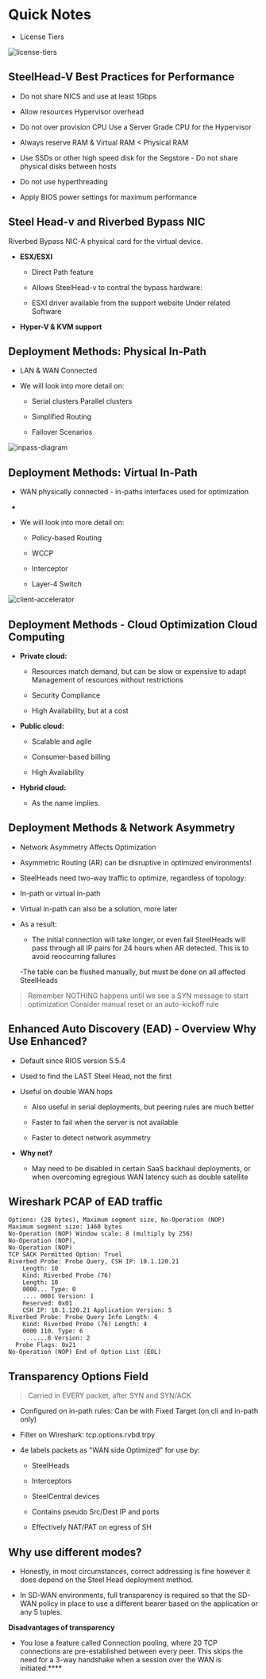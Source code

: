 # Quick Notes

- License Tiers

![license-tiers](../assets/license-levels.png)

## SteelHead-V Best Practices for Performance

- Do not share NICS and use at least 1Gbps

- Allow resources Hypervisor overhead

- Do not over provision CPU Use a Server Grade CPU for the Hypervisor

- Always reserve RAM & Virtual RAM < Physical RAM

- Use SSDs or other high speed disk for the Segstore - Do not share physical disks between hosts

- Do not use hyperthreading

- Apply BIOS power settings for maximum performance

## Steel Head-v and Riverbed Bypass NIC

Riverbed Bypass NIC-A physical card for the virtual device.

- **ESX/ESXI**

  - Direct Path feature

  - Allows SteelHead-v to contral the bypass hardware:

  - ESXI driver available from the support website Under related Software

- **Hyper-V & KVM support**

## Deployment Methods: Physical In-Path

- LAN & WAN Connected

- We will look into more detail on:

  - Serial clusters Parallel clusters

  - Simplified Routing

  - Failover Scenarios

![inpass-diagram](../assets/inpass-diagram.png)

## Deployment Methods: Virtual In-Path

- WAN physically connected - in-paths interfaces used for optimization
-
- We will look into more detail on:

  - Policy-based Routing

  - WCCP

  - Interceptor

  - Layer-4 Switch

![client-accelerator](../assets/client-accelerator.png)

## Deployment Methods - Cloud Optimization Cloud Computing

- **Private cloud:**

  - Resources match demand, but can be slow or expensive to adapt Management of resources without restrictions

  - Security Compliance

  - High Availability, but at a cost

- **Public cloud:**

  - Scalable and agile

  - Consumer-based billing

  - High Availability

- **Hybrid cloud:**

  - As the name implies.

## Deployment Methods & Network Asymmetry

- Network Asymmetry Affects Optimization

- Asymmetric Routing (AR) can be disruptive in optimized environments!

- SteelHeads need two-way traffic to optimize, regardless of topology:

- In-path or virtual in-path

- Virtual in-path can also be a solution, more later

- As a result:

  - The initial connection will take longer, or even fail SteelHeads will pass through all IP pairs for 24 hours when AR detected. This is to avoid reoccurring fallures

  -The table can be flushed manually, but must be done on all affected SteelHeads

> Remember NOTHING happens until we see a SYN message to start optimization Consider manual reset or an auto-kickoff rule

## Enhanced Auto Discovery (EAD) - Overview Why Use Enhanced?

- Default since RIOS version 5.5.4

- Used to find the LAST Steel Head, not the first

- Useful on double WAN hops

  - Also useful in serial deployments, but peering rules are much better

  - Faster to fail when the server is not available

  - Faster to detect network asymmetry

- **Why not?**

  - May need to be disabled in certain SaaS backhaul deployments, or when overcoming egregious WAN latency such as double satellite

## Wireshark PCAP of EAD traffic

```log
Options: (28 bytes), Maximum segment size, No-Operation (NOP)
Maximum segment size: 1460 bytes
No-Operation (NOP) Window scale: 8 (multiply by 256)
No-Operation (NOP),
No-Operation (NOP)
TCP SACK Permitted Option: Truel
Riverbed Probe: Probe Query, CSH IP: 10.1.120.21
    Length: 10
    Kind: Riverbed Probe (76)
    Length: 10
    0000... Type: 0
    .... 0001 Version: 1
    Reserved: 0x01
    CSH IP: 10.1.120.21 Application Version: 5
Riverbed Probe: Probe Query Info Length: 4
    Kind: Riverbed Probe (76) Length: 4
    0000 110. Type: 6
    .......8 Version: 2
  Probe Flags: 0x21
No-Operation (NOP) End of Option List (EOL)
```

## Transparency Options Field

> Carried in EVERY packet, after SYN and SYN/ACK

- Configured on in-path rules: Can be with Fixed Target (on cli and in-path only)

- Filter on Wireshark: tcp.options.rvbd.trpy

- 4e labels packets as "WAN side Optimized" for use by:

  - SteelHeads

  - Interceptors

  - SteelCentral devices

  - Contains pseudo Src/Dest IP and ports

  - Effectively NAT/PAT on egress of SH

## Why use different modes?

- Honestly, in most circumstances, correct addressing is fine however it does depend on the Steel Head deployment method.

- In SD-WAN environments, full transparency is required so that the SD-WAN policy in place to use a different bearer based on the application or any 5 tuples.

**Disadvantages of transparency**

- You lose a feature called Connection pooling, where 20 TCP connections are pre-established between every peer. This skips the need for a 3-way handshake when a session over the WAN is initiated.****
